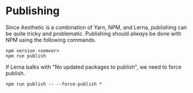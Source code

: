 # Publishing

Since Aesthetic is a combination of Yarn, NPM, and Lerna, publishing can be
quite tricky and problematic. Publishing should *always* be done with NPM
using the following commands.

```
npm version <semver>
npm run publish
```

If Lerna balks with "No updated packages to publish", we need to force publish.

```
npm run publish -- --force-publish *
```
